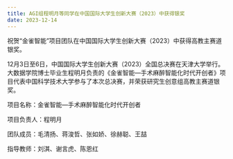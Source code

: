 ```yaml
---
title: AGI组程明月等同学在中国国际大学生创新大赛（2023）中获得银奖
date: 2023-12-14
---
```


祝贺“金雀智能”项目团队在中国国际大学生创新大赛（2023）中获得高教主赛道银奖。

<!--more-->

12月3日至6日，中国国际大学生创新大赛（2023）全国总决赛在天津大学举行。大数据学院博士毕业生程明月负责的《金雀智能—手术麻醉智能化时代开创者》项目代表中国科学技术大学参与了本次总决赛，并荣获研究生创意组高教主赛道银奖。

项目名称：金雀智能—手术麻醉智能化时代开创者

项目负责人：程明月

团队成员：毛清扬、蒋浚哲、张如娇、徐赫聪、王喆

指导教师：刘淇、谢言虎、陈恩红